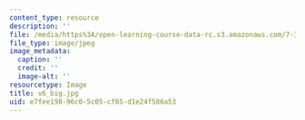 ```yaml
---
content_type: resource
description: ''
file: /media/https%3A/open-learning-course-data-rc.s3.amazonaws.com/7-341-the-microbiome-and-drug-delivery-cross-species-communication-in-health-and-disease-spring-2018/e7fee19896c05c05cf65d1e24f586a53_v6_big.jpg
file_type: image/jpeg
image_metadata:
  caption: ''
  credit: ''
  image-alt: ''
resourcetype: Image
title: v6_big.jpg
uid: e7fee198-96c0-5c05-cf65-d1e24f586a53
---
```

